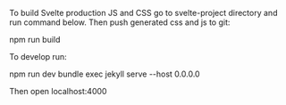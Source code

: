 To build Svelte production JS and CSS go to svelte-project directory and run command below. Then push generated css and js to git:

npm run build

To develop run:

npm run dev
bundle exec jekyll serve --host 0.0.0.0

Then open localhost:4000